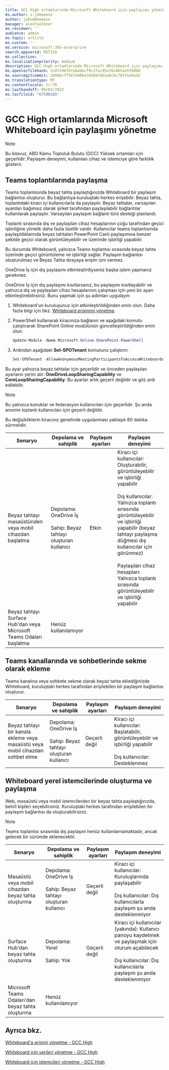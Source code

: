 ```yaml
---
title: GCC High ortamlarında Microsoft Whiteboard için paylaşımı yönetme
ms.author: v-jdeweese
author: johnddeweese
manager: alexfaulkner
ms.reviewer: ''
audience: admin
ms.topic: article
ms.custom: ''
ms.service: microsoft-365-enterprise
search.appverid: MET150
ms.collection: ''
ms.localizationpriority: medium
description: GCC High ortamlarında Microsoft Whiteboard için paylaşımı yönetmeyi öğrenin.
ms.openlocfilehash: 2c87290fb7a6ebbcf9c27ac95e76c8b5ae5f0d88
ms.sourcegitcommit: 2b89bcff547e00be3d38dc8d1e6cbcf8f41eba42
ms.translationtype: MT
ms.contentlocale: tr-TR
ms.lasthandoff: 09/03/2022
ms.locfileid: "67598185"
---
```

# <a name="manage-sharing-for-microsoft-whiteboard-in-gcc-high-environments"></a>GCC High ortamlarında Microsoft Whiteboard için paylaşımı yönetme

> [!NOTE]
> Bu kılavuz, ABD Kamu Topluluk Bulutu (GCC) Yüksek ortamları için geçerlidir. Paylaşım deneyimi, kullanılan cihaz ve istemciye göre farklılık gösterir.

## <a name="share-in-teams-meetings"></a>Teams toplantılarında paylaşma

Teams toplantısında beyaz tahta paylaştığınızda Whiteboard bir paylaşım bağlantısı oluşturur. Bu bağlantıya kuruluştaki herkes erişebilir. Beyaz tahta, toplantıdaki kiracı içi kullanıcılarla da paylaşılır. Beyaz tahtalar, varsayılan ayardan bağımsız olarak şirket tarafından paylaşılabilir bağlantılar kullanılarak paylaşılır. Varsayılan paylaşım bağlantı türü desteği planlandı.

Toplantı sırasında dış ve paylaşılan cihaz hesaplarının çoğu tarafından geçici işbirliğine yönelik daha fazla özellik vardır. Kullanıcılar teams toplantısında paylaşıldıklarında beyaz tahtaları PowerPoint Canlı paylaşımına benzer şekilde geçici olarak görüntüleyebilir ve üzerinde işbirliği yapabilir.

Bu durumda Whiteboard, yalnızca Teams toplantısı sırasında beyaz tahta üzerinde geçici görüntüleme ve işbirliği sağlar. Paylaşım bağlantısı oluşturulmaz ve Beyaz Tahta dosyaya erişim izni vermez.

OneDrive İş için dış paylaşımı etkinleştirdiyseniz başka işlem yapmanız gerekmez.

OneDrive İş için dış paylaşımı kısıtlarsanız, bu paylaşımı kısıtlayabilir ve yalnızca dış ve paylaşılan cihaz hesaplarının çalışması için yeni bir ayarı etkinleştirebilirsiniz. Bunu yapmak için şu adımları uygulayın:

1. Whiteboard'un kuruluşunuz için etkinleştirildiğinden emin olun. Daha fazla bilgi için bkz. [Whiteboard erişimini yönetme](manage-whiteboard-access-gcc-high.md).

2. PowerShell kullanarak kiracınıza bağlanın ve aşağıdaki komutu çalıştırarak SharePoint Online modülünün güncelleştirildiğinden emin olun:

   ```powershell
   Update-Module -Name Microsoft.Online.SharePoint.PowerShell
   ```

3. Ardından aşağıdaki **Set-SPOTenant** komutunu çalıştırın:

   ```powershell
   Set-SPOTenant -AllowAnonymousMeetingParticipantsToAccessWhiteboards On
   ```

Bu ayar yalnızca beyaz tahtalar için geçerlidir ve önceden paylaşılan ayarların yerini alır: **OneDriveLoopSharingCapability** ve **CoreLoopSharingCapability**. Bu ayarlar artık geçerli değildir ve göz ardı edilebilir.

> [!NOTE]
> Bu yalnızca konuklar ve federasyon kullanıcıları için geçerlidir. Şu anda anonim toplantı kullanıcıları için geçerli değildir.

Bu değişikliklerin kiracınız genelinde uygulanması yaklaşık 60 dakika sürmelidir.

|Senaryo|Depolama ve sahiplik|Paylaşım ayarları|Paylaşım deneyimi|
|---|---|---|---|
|Beyaz tahtayı masaüstünden veya mobil cihazdan başlatma|Depolama: OneDrive İş<br><br>Sahip: Beyaz tahtayı oluşturan kullanıcı|Etkin|Kiracı içi kullanıcılar: Oluşturabilir, görüntüleyebilir ve işbirliği yapabilir<br><br>Dış kullanıcılar: Yalnızca toplantı sırasında görüntüleyebilir ve işbirliği yapabilir (beyaz tahtayı paylaşma düğmesi dış kullanıcılar için görünmez)<br><br>Paylaşılan cihaz hesapları: Yalnızca toplantı sırasında görüntüleyebilir ve işbirliği yapabilir|
|Beyaz tahtayı Surface Hub'dan veya Microsoft Teams Odaları başlatma|Henüz kullanılamıyor|||

## <a name="add-as-a-tab-in-teams-channels-and-chats"></a>Teams kanallarında ve sohbetlerinde sekme olarak ekleme

Teams kanalına veya sohbete sekme olarak beyaz tahta eklediğinizde Whiteboard, kuruluştaki herkes tarafından erişilebilen bir paylaşım bağlantısı oluşturur.

|Senaryo|Depolama ve sahiplik|Paylaşım ayarları|Paylaşım deneyimi|
|---|---|---|---|
|Beyaz tahtayı bir kanala ekleme veya masaüstü veya mobil cihazdan sohbet etme|Depolama: OneDrive İş<br><br>Sahip: Beyaz tahtayı oluşturan kullanıcı|Geçerli değil|Kiracı içi kullanıcılar: Başlatabilir, görüntüleyebilir ve işbirliği yapabilir<br><br>Dış kullanıcılar: Desteklenmez|

## <a name="create-and-share-in-whiteboard-native-clients"></a>Whiteboard yerel istemcilerinde oluşturma ve paylaşma

Web, masaüstü veya mobil istemcilerden bir beyaz tahta paylaştığınızda, belirli kişileri seçebilirsiniz. Kuruluştaki herkes tarafından erişilebilen bir paylaşım bağlantısı da oluşturabilirsiniz.

>[!NOTE]
> Teams toplantısı sırasında dış paylaşım henüz kullanılamamaktadır, ancak gelecek bir sürümde eklenecektir.

|Senaryo|Depolama ve sahiplik|Paylaşım ayarları|Paylaşım deneyimi|
|---|---|---|---|
|Masaüstü veya mobil cihazdan beyaz tahta oluşturma|Depolama: OneDrive İş<br><br>Sahip: Beyaz tahtayı oluşturan kullanıcı|Geçerli değil|Kiracı içi kullanıcılar: Kuruluşlarında paylaşabilir<br><br>Dış kullanıcılar: Dış kullanıcılarla paylaşım şu anda desteklenmiyor|
|Surface Hub'dan beyaz tahta oluşturma|Depolama: Yerel<br><br>Sahip: Yok|Geçerli değil|Kiracı içi kullanıcılar (yakında): Kullanıcı panoyu kaydetmek ve paylaşmak için oturum açabilecek<br><br>Dış kullanıcılar: Dış kullanıcılarla paylaşım şu anda desteklenmiyor|
|Microsoft Teams Odaları'dan beyaz tahta oluşturma|Henüz kullanılamıyor|||

## <a name="see-also"></a>Ayrıca bkz.

[Whiteboard'a erişimi yönetme - GCC High](manage-whiteboard-access-gcc-high.md)

[Whiteboard için verileri yönetme - GCC High](manage-data-gcc-high.md)

[Whiteboard için istemcileri yönetme - GCC High](manage-clients-gcc-high.md)
